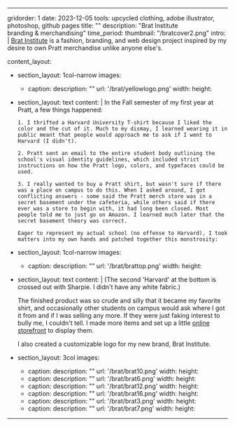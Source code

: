---

gridorder: 1
date: 2023-12-05
tools: upcycled clothing, adobe illustrator, photoshop, github pages
title: ""
description: "Brat Institute<br>branding & merchandising"
time_period:
thumbnail: "/bratcover2.png"
intro: |
 <a href="https://www.bratinstitute.com/" target="_blank">Brat Institute</a> is a fashion, branding, and web design project inspired by my desire to own Pratt merchandise unlike anyone else's.

content_layout:
  - section_layout: 1col-narrow
    images:
      - caption:
        description: ""
        url: '/brat/yellowlogo.png'
        width:
        height:
  - section_layout: text
    content: |
       In the Fall semester of my first year at Pratt, a few things happened:
 
        1. I thrifted a Harvard University T-shirt because I liked the color and the cut of it. Much to my dismay, I learned wearing it in public meant that people would approach me to ask if I went to Harvard (I didn't).
        
        2. Pratt sent an email to the entire student body outlining the school's visual identity guidelines, which included strict instructions on how the Pratt logo, colors, and typefaces could be used.
        
        3. I really wanted to buy a Pratt shirt, but wasn't sure if there was a place on campus to do this. When I asked around, I got conflicting answers - some said the Pratt merch store was in a secret basement under the cafeteria, while others said if there ever was a store to begin with, it had long been closed. Most people told me to just go on Amazon. I learned much later that the secret basement theory was correct.
        
        Eager to represent my actual school (no offense to Harvard), I took matters into my own hands and patched together this monstrosity:
  - section_layout: 1col-narrow
    images:
      - caption:
        description: ""
        url: '/brat/brattop.png'
        width:
        height:
  - section_layout: text
    content: |
       (The second 'Harvard' at the bottom is crossed out with Sharpie. I didn't have any white fabric.)

       The finished product was so crude and silly that it became my favorite shirt, and occasionally other students on campus would ask where I got it from and if I was selling any more. If they were just faking interest to bully me, I couldn't tell. I made more items and set up a little <a href="https://www.bratinstitute.com/" target="_blank">online storefront</a> to display them.

       I also created a customizable logo for my new brand, Brat Institute.
  - section_layout: 3col
    images:
      - caption:
        description: ""
        url: '/brat/brat10.png'
        width:
        height:
      - caption:
        description: ""
        url: '/brat/brat6.png'
        width:
        height:
      - caption:
        description: ""
        url: '/brat/brat12.png'
        width:
        height:
      - caption:
        description: ""
        url: '/brat/brat16.png'
        width:
        height:
      - caption:
        description: ""
        url: '/brat/brat3.png'
        width:
        height:
      - caption:
        description: ""
        url: '/brat/brat7.png'
        width:
        height:

---